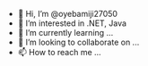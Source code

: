 - 👋 Hi, I’m @oyebamiji27050
- 👀 I’m interested in .NET, Java
- 🌱 I’m currently learning ...
- 💞️ I’m looking to collaborate on ...
- 📫 How to reach me ...

<!---
oyebamiji27050/oyebamiji27050 is a ✨ special ✨ repository because its `README.md` (this file) appears on your GitHub profile.
You can click the Preview link to take a look at your changes.
--->
